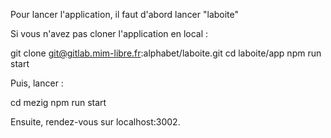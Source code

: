 Pour lancer l'application, il faut d'abord lancer "laboite"

Si vous n'avez pas cloner l'application en local :


git clone git@gitlab.mim-libre.fr:alphabet/laboite.git
cd laboite/app
npm run start


Puis, lancer :

cd mezig
npm run start

Ensuite, rendez-vous sur localhost:3002.